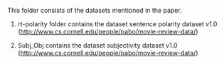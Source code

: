 
This folder consists of the datasets mentioned in the paper.

1. rt-polarity folder contains the dataset sentence polarity dataset v1.0 (http://www.cs.cornell.edu/people/pabo/movie-review-data/) 

2. Subj_Obj contains the dataset subjectivity dataset v1.0 (http://www.cs.cornell.edu/people/pabo/movie-review-data/) 
